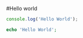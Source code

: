 ---
---

#Hello world

```javascript
console.log('Hello World');
```
```php
echo 'Hello World';
```
